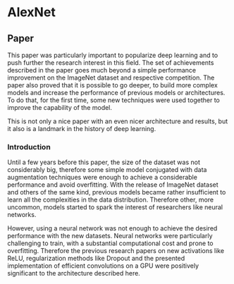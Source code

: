 # AlexNet 

## Paper 

This paper was particularly important to popularize deep learning and to push further the research interest in this field. 
The set of achievements described in the paper goes much beyond a simple performance improvement on the ImageNet dataset
and respective competition. The paper also proved that it is possible to go deeper, to build more complex models and 
increase the performance of previous models or architectures. To do that, for the first time, some new techniques were 
used together to improve the capability of the model. 

This is not only a nice paper with an even nicer architecture and results, but it also is a landmark in the history of 
deep learning.

### Introduction 

Until a few years before this paper, the size of the dataset was not considerably big, therefore some simple model 
conjugated with data augmentation techniques were enough to achieve a considerable performance and avoid overfitting. 
With the release of ImageNet dataset and others of the same kind, previous models became rather insufficient to learn 
all the complexities in the data distribution. Therefore other, more uncommon, models started to spark the interest of 
researchers like neural networks. 

However, using a neural network was not enough to achieve the desired performance with the new datasets. Neural networks 
were particularly challenging to train, with a substantial computational cost and prone to overfitting. Therefore the 
previous research papers on new activations like ReLU, regularization methods like Dropout and the presented 
implementation of efficient convolutions on a GPU were positively significant to the architecture described here. 